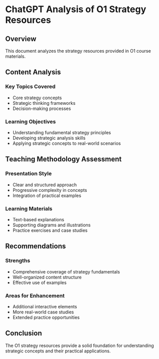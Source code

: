 # ChatGPT Analysis of O1 Strategy Resources

## Overview
This document analyzes the strategy resources provided in O1 course materials.

## Content Analysis

### Key Topics Covered
- Core strategy concepts
- Strategic thinking frameworks
- Decision-making processes

### Learning Objectives
- Understanding fundamental strategy principles
- Developing strategic analysis skills
- Applying strategic concepts to real-world scenarios

## Teaching Methodology Assessment

### Presentation Style
- Clear and structured approach
- Progressive complexity in concepts
- Integration of practical examples

### Learning Materials
- Text-based explanations
- Supporting diagrams and illustrations
- Practice exercises and case studies

## Recommendations

### Strengths
- Comprehensive coverage of strategy fundamentals
- Well-organized content structure
- Effective use of examples

### Areas for Enhancement
- Additional interactive elements
- More real-world case studies
- Extended practice opportunities

## Conclusion
The O1 strategy resources provide a solid foundation for understanding strategic concepts and their practical applications.
